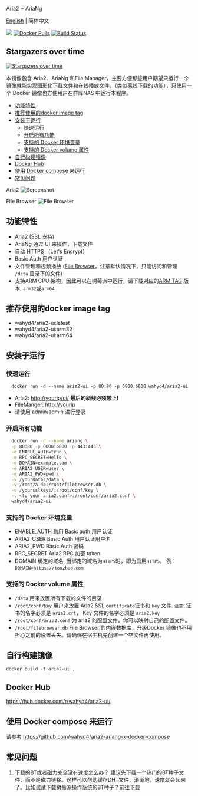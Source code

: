 Aria2 + AriaNg

[English](https://github.com/wahyd4/aria2-ariang-docker/blob/master/README.EN.md) | 简体中文

[![](https://images.microbadger.com/badges/image/wahyd4/aria2-ui.svg)](https://microbadger.com/images/wahyd4/aria2-ui "Get your own image badge on microbadger.com")
[![Docker Pulls](https://img.shields.io/docker/pulls/wahyd4/aria2-ui.svg)](https://hub.docker.com/r/wahyd4/aria2-ui/)
[![Build Status](https://travis-ci.org/wahyd4/aria2-ariang-docker.svg?branch=master)](https://travis-ci.org/wahyd4/aria2-ariang-docker)
## Stargazers over time

[![Stargazers over time](https://starchart.cc/wahyd4/aria2-ariang-docker.svg)](https://starchart.cc/wahyd4/aria2-ariang-docker)
     

本镜像包含 Aria2、AriaNg 和File Manager，主要方便那些用户期望只运行一个镜像就能实现图形化下载文件和在线播放文件。（类似离线下载的功能），只使用一个 Docker 镜像也方便用户在群晖NAS 中运行本程序。

- [功能特性](#功能特性)
- [推荐使用的docker image tag](#推荐使用的docker-image-tag)
- [安装于运行](#安装于运行)
  - [快速运行](#快速运行)
  - [开启所有功能](#开启所有功能)
  - [支持的 Docker 环境变量](#支持的-docker-环境变量)
  - [支持的 Docker volume 属性](#支持的-docker-volume-属性)
- [自行构建镜像](#自行构建镜像)
- [Docker Hub](#docker-hub)
- [使用 Docker compose 来运行](#使用-docker-compose-来运行)
- [常见问题](#常见问题)

Aria2
![Screenshot](https://github.com/wahyd4/aria2-ariang-x-docker-compose/raw/master/images/ariang.png)

File Browser
![File Browser](https://github.com/wahyd4/aria2-ariang-docker/raw/master/filemanager.png)
## 功能特性

  * Aria2 (SSL 支持)
  * AriaNg 通过 UI 来操作，下载文件
  * 自动 HTTPS （Let's Encrypt）
  * Basic Auth 用户认证
  * 文件管理和视频播放 ([File Browser](https://filebrowser.xyz/)，注意默认情况下，只能访问和管理 `/data` 目录下的文件)
  * 支持ARM CPU 架构，因此可以在树莓派中运行，请下载对应的[ARM TAG](https://cloud.docker.com/repository/docker/wahyd4/aria2-ui/tags) 版本, `arm32`或`arm64`

## 推荐使用的docker image tag

* wahyd4/aria2-ui:latest
* wahyd4/aria2-ui:arm32
* wahyd4/aria2-ui:arm64

## 安装于运行

### 快速运行

```shell
  docker run -d --name aria2-ui -p 80:80 -p 6800:6800 wahyd4/aria2-ui
```

* Aria2: <http://yourip/ui/>   **最后的斜线必须带上!**
* FileManger: <http://yourip>
* 请使用 admin/admin 进行登录
### 开启所有功能
```bash
  docker run -d --name ariang \
  -p 80:80 -p 6800:6800 -p 443:443 \
  -e ENABLE_AUTH=true \
  -e RPC_SECRET=Hello \
  -e DOMAIN=example.com \
  -e ARIA2_USER=user \
  -e ARIA2_PWD=pwd \
  -v /yourdata:/data \
  -v /root/a.db:/root/filebrowser.db \
  -v /yoursslkeys/:/root/conf/key \
  -v <to your aria2.conf>:/root/conf/aria2.conf \
  wahyd4/aria2-ui
```

### 支持的 Docker 环境变量

  * ENABLE_AUTH 启用 Basic auth 用户认证
  * ARIA2_USER Basic Auth 用户认证用户名
  * ARIA2_PWD Basic Auth 密码
  * RPC_SECRET Aria2 RPC 加密 token
  * DOMAIN 绑定的域名, 当绑定的域名为`HTTPS`时，即为启用`HTTPS`， 例： `DOMAIN=https://toozhao.com`


### 支持的 Docker volume 属性
  * `/data` 用来放置所有下载的文件的目录
  * `/root/conf/key` 用户来放置 Aria2 SSL `certificate`证书和 `key` 文件. `注意`: 证书的名字必须是 `aria2.crt`， Key 文件的名字必须是 `aria2.key`
  * `/root/conf/aria2.conf` 为 aria2 的配置文件，你可以映射自己的配置文件。
  * `/root/filebrowser.db` File Browser 的内嵌数据库，升级Docker 镜像也不用担心之前的设置丢失。请确保在宿主机先创建一个空文件再使用。

## 自行构建镜像

```
docker build -t aria2-ui .
```

## Docker Hub

  <https://hub.docker.com/r/wahyd4/aria2-ui/>

## 使用 Docker compose 来运行

  请参考 <https://github.com/wahyd4/aria2-ariang-x-docker-compose>

## 常见问题

  1. 下载的BT或者磁力完全没有速度怎么办？ 建议先下载一个热门的BT种子文件，而不是磁力链接。这样可以帮助缓存DHT文件，渐渐地，速度就会起来了。比如试试下载树莓派操作系统的BT种子？[前往下载](https://www.raspberrypi.org/downloads/raspbian/)
